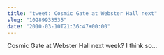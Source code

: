 ```yaml
---
title: "tweet: Cosmic Gate at Webster Hall next"
slug: "10289933535"
date: "2010-03-10T21:36:47+00:00"
---
```

Cosmic Gate at Webster Hall next week? I think so...